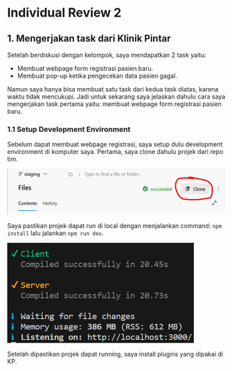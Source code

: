 # Individual Review 2

## 1. Mengerjakan task dari Klinik Pintar

Setelah berdiskusi dengan kelompok, saya mendapatkan 2 task yaitu:
- Membuat webpage form registrasi pasien baru.
- Membuat pop-up ketika pengecekan data pasien gagal.

Namun saya hanya bisa membuat satu task dari kedua task diatas, karena waktu tidak mencukupi. Jadi untuk sekarang saya jelaskan dahulu cara saya mengerjakan task pertama yaitu: membuat webpage form registrasi pasien baru.

### 1.1 Setup Development Environment 

Sebelum dapat membuat webpage registrasi, saya setup dulu development environment di komputer saya. Pertama, saya clone dahulu projek dari repo tim.

![clone](/img_2/clone.png)

Saya pastikan projek dapat run di local dengan menjalankan command: `npm install` lalu jalankan `npm run dev`.

![running](/img_2/running.png)

Setelah dipastikan projek dapat running, saya install plugins yang dipakai di KP.

